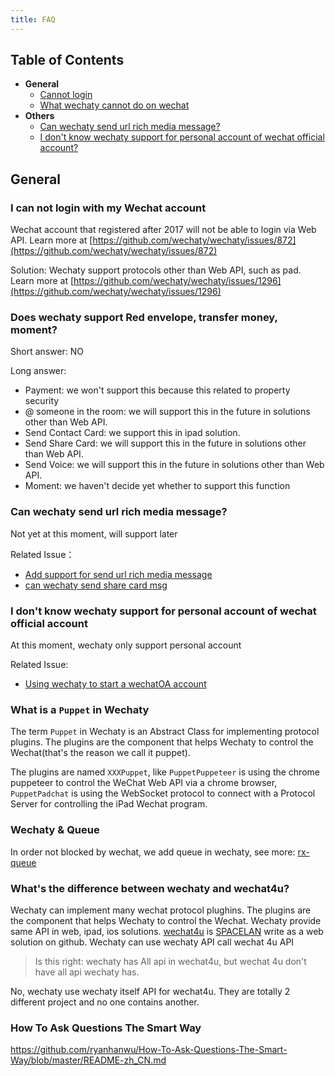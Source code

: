 ```yaml
---
title: FAQ
---
```


## Table of Contents

- **General**
  - [Cannot login](#11-i-can-not-login-with-my-wechat-account)
  - [What wechaty cannot do on wechat](#a)
- **Others**
  - [Can wechaty send url rich media message?](#b)
  - [I don't know wechaty support for personal account of wechat official account?](#c)

## General

### I can not login with my Wechat account

Wechat account that registered after 2017 will not be able to login via Web API. Learn more at [https://github.com/wechaty/wechaty/issues/872](https://github.com/wechaty/wechaty/issues/872)

Solution: Wechaty support protocols other than Web API, such as pad. Learn more at [https://github.com/wechaty/wechaty/issues/1296](https://github.com/wechaty/wechaty/issues/1296)

### Does wechaty support Red envelope, transfer money, moment?

Short answer: NO

Long answer:

- Payment: we won't support this because this related to property security
- @ someone in the room: we will support this in the future in solutions other than Web API.
- Send Contact Card: we support this in ipad solution.
- Send Share Card: we will support this in the future in solutions other than Web API.
- Send Voice: we will support this in the future in solutions other than Web API.
- Moment: we haven't decide yet whether to support this function

### Can wechaty send url rich media message?

Not yet at this moment, will support later

Related Issue：

- [Add support for send url rich media message](https://github.com/wechaty/wechaty/issues/718)
- [can wechaty send share card msg](https://github.com/wechaty/wechaty/issues/824)

### I don't know wechaty support for personal account of wechat official account

At this moment, wechaty only support personal account

Related Issue:

- [Using wechaty to start a wechatOA account](https://github.com/wechaty/wechaty/issues/1016)

### What is a `Puppet` in Wechaty

The term `Puppet` in Wechaty is an Abstract Class for implementing protocol plugins. The plugins are the component that helps Wechaty to control the Wechat\(that's the reason we call it puppet\).

The plugins are named `XXXPuppet`, like `PuppetPuppeteer` is using the chrome puppeteer to control the WeChat Web API via a chrome browser, `PuppetPadchat` is using the WebSocket protocol to connect with a Protocol Server for controlling the iPad Wechat program.

### Wechaty & Queue

In order not blocked by wechat, we add queue in wechaty, see more: [rx-queue](https://github.com/zixia/rx-queue)

### What's the difference between wechaty and wechat4u?

Wechaty can implement many wechat protocol plughins. The plugins are the component that helps Wechaty to control the Wechat. Wechaty provide same API in web, ipad, ios solutions. [wechat4u](https://github.com/nodeWechat/wechat4u) is [SPACELAN](https://github.com/spacelan) write as a web solution on github. Wechaty can use wechaty API call wechat 4u API

> Is this right: wechaty has All api in wechat4u, but wechat 4u don't have all api wechaty has.

No, wechaty use wechaty itself API for wechat4u. They are totally 2 different project and no one contains another.

### How To Ask Questions The Smart Way

<https://github.com/ryanhanwu/How-To-Ask-Questions-The-Smart-Way/blob/master/README-zh_CN.md>
